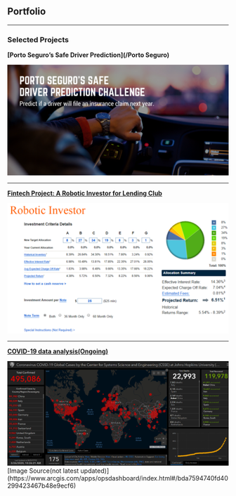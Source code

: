 ## Portfolio

---
### Selected Projects

**[Porto Seguro’s Safe Driver Prediction](/Porto Seguro)**

<img src="Porto Seguros Safe Driver Prediction/Introduction.png?raw=true"/>


---
**[Fintech Project: A Robotic Investor for Lending Club ](/Fintech)**

<img src="Fintech/Introduction.png?raw=true"/>


---
**[COVID-19 data analysis(Ongoing)](/COVID-19)**

<img src="COVID-19/Global map.png?raw=true"/>
[Image Source(not latest updated)](https://www.arcgis.com/apps/opsdashboard/index.html#/bda7594740fd40299423467b48e9ecf6)
